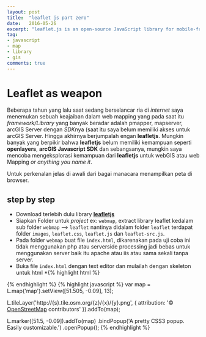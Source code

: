 ```yaml
---
layout: post
title:  "leaflet js part zero"
date:   2016-05-26
excerpt: "leaflet.js is an open-source JavaScript library for mobile-friendly interactive maps"
tag:
- javascript 
- map
- library
- gis
comments: true
---
```


# Leaflet as weapon

Beberapa tahun yang lalu saat sedang berselancar ria di *internet* saya menemukan sebuah keajaiban dalam web mapping yang pada saat itu *framework/Library* yang banyak beradar adalah pmapper, mapserver, arcGIS Server dengan *SDK*nya (saat itu saya belum memiliki akses untuk arcGIS Server. Hingga akhirnya berjumpalah engan **leafletjs**. Mungkin banyak yang berpikir bahwa **leafletjs** belum memiliki kemampuan seperti **openlayers**, **arcGIS Javascript SDK** dan sebangsanya, mungkin saya mencoba mengeksplorasi kemampuan dari **leafletjs** untuk webGIS atau web Mapping *or anything you name it*. 

Untuk perkenalan jelas di awali dari bagai manacara menampilkan peta di browser. 

## step by step
* Download terlebih dulu library <a href="http://leafletjs.com/download.html"><b>leafletjs</b></a>
* Siapkan Folder untuk *project*  ex: `webmap`, extract library leaflet kedalam sub folder `webmap` --> `leaflet` nantinya didalam folder `leaflet` terdapat folder `images`, `leaflet.css`, `leaflet.js` dan `leaflet-src.js`.
* Pada folder `webmap` buat file `index.html`, dikarenakan pada uji coba ini tidak menggunakan php atau serverside processing jadi bebas untuk menggunakan server baik itu apache atau iis atau sama sekali tanpa server.
* Buka file `index.html` dengan text editor dan mulailah dengan skeleton untuk html
*{% highlight html %}
<!DOCTYPE html>
<html>
  <head>
    <meta charset="utf-8">
    <meta name="description" content="">
    <meta name="keywords" content="">
    <meta name="author" content="">
    <title></title>
    <link href="style.css" rel="stylesheet" type="text/css">
    <!--[if lt IE 9]>
      <script src="http://html5shiv.googlecode.com/svn/trunk/html5.js"></script>
    <![endif]-->
    <script src="//ajax.googleapis.com/ajax/libs/jquery/1.11.0/jquery.min.js"></script>
    <script src="script.js"></script>
  </head>
  <body>
  
  </body>
</html>
{% endhighlight %}
{% highlight javascript %}
var map = L.map('map').setView([51.505, -0.09], 13);

L.tileLayer('http://{s}.tile.osm.org/{z}/{x}/{y}.png', {
    attribution: '&copy; <a href="http://osm.org/copyright">OpenStreetMap</a> contributors'
}).addTo(map);

L.marker([51.5, -0.09]).addTo(map)
    .bindPopup('A pretty CSS3 popup.<br> Easily customizable.')
    .openPopup();
{% endhighlight %}
